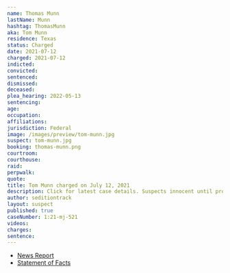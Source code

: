 ```yaml
---
name: Thomas Munn
lastName: Munn
hashtag: ThomasMunn
aka: Tom Munn
residence: Texas
status: Charged
date: 2021-07-12
charged: 2021-07-12
indicted:
convicted:
sentenced:
dismissed:
deceased:
plea_hearing: 2022-05-13
sentencing:
age:
occupation:
affiliations:
jurisdiction: Federal
image: /images/preview/tom-munn.jpg
suspect: tom-munn.jpg
booking: thomas-munn.png
courtroom:
courthouse:
raid:
perpwalk:
quote:
title: Tom Munn charged on July 12, 2021
description: Click for latest case details. Suspects innocent until proven guilty.
author: seditiontrack
layout: suspect
published: true
caseNumber: 1:21-mj-521
videos:
charges:
sentence:
---
```


- [News Report](https://www.cnn.com/2021/07/13/politics/munn-family-texas-us-capitol)
- [Statement of Facts](https://www.justice.gov/usao-dc/case-multi-defendant/file/1412331/download)
